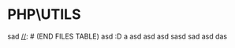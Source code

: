 # PHP\UTILS
[//]: # (START FILES TABLE)
sad
[//]: # (END FILES TABLE)
asd
:D
a
asd
asd
asd
sasd
sad
asd
das
